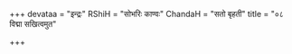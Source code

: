 +++
devataa = "इन्द्रः"
RShiH = "सोभरिः काण्वः"
ChandaH = "सतो बृहती"
title = "०८ विद्मा सखित्वमुत"

+++
